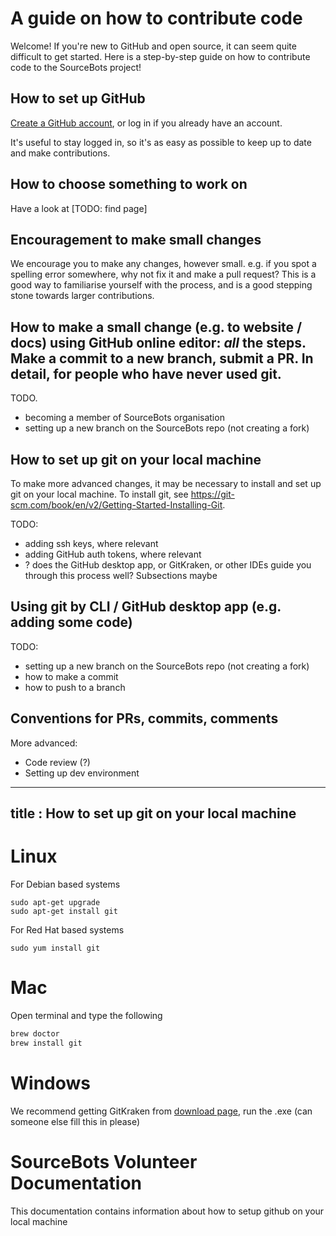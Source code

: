 # A guide on how to contribute code

Welcome! If you're new to GitHub and open source, it can seem quite difficult to get started.
Here is a step-by-step guide on how to contribute code to the SourceBots project!

## How to set up GitHub
[Create a GitHub account](https://github.com/join), or log in if you already have an account.

It's useful to stay logged in, so it's as easy as possible to keep up to date and make contributions.

## How to choose something to work on
Have a look at [TODO: find page]

## Encouragement to make small changes
We encourage you to make any changes, however small. e.g. if you spot a spelling error somewhere, why not fix it and make a pull request? This is a good way to familiarise yourself with the process, and is a good stepping stone towards larger contributions.

## How to make a small change (e.g. to website / docs) using GitHub online editor: *all* the steps. Make a commit to a new branch, submit a PR. In detail, for people who have never used git.
TODO.
* becoming a member of SourceBots organisation
* setting up a new branch on the SourceBots repo (not creating a fork)

## How to set up git on your local machine
To make more advanced changes, it may be necessary to install and set up git on your local machine.
To install git, see https://git-scm.com/book/en/v2/Getting-Started-Installing-Git.

TODO:
* adding ssh keys, where relevant
* adding GitHub auth tokens, where relevant
* ? does the GitHub desktop app, or GitKraken, or other IDEs guide you through this process well? Subsections maybe

## Using git by CLI / GitHub desktop app (e.g. adding some code)
TODO:
* setting up a new branch on the SourceBots repo (not creating a fork)
* how to make a commit
* how to push to a branch


## Conventions for PRs, commits, comments

More advanced:
* Code review (?)
* Setting up dev environment

---
title : How to set up git on your local machine
---

# Linux
For Debian based systems

```sudo apt-get update
sudo apt-get upgrade
sudo apt-get install git
```

For Red Hat based systems

```sudo yum upgrade
sudo yum install git
```


# Mac
Open terminal and type the following 
```ruby -e "$(curl -fsSL https://raw.githubusercontent.com/Homebrew/install/master/install)"
brew doctor
brew install git
```


# Windows 
We recommend getting GitKraken from [download page](https://www.gitkraken.com/), run the 
.exe (can someone else fill this in please)


# SourceBots Volunteer Documentation
This documentation contains information about how to setup github on your local machine 
